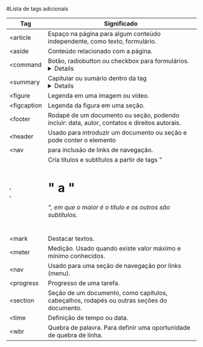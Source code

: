 
#Lista de tags adicionais

| Tag | Significado |
| ------ | ------ |
| <article |Espaço na página para algum conteúdo independente, como texto, formulário.|
| <aside | Conteúdo relacionado com a página. |
| <command| Botão, radiobutton ou checkbox para formulários.<details>Detalhamento de uma parte da página. |
| <summary| Capitular ou sumário dentro da tag <details>. |
| <figure | Legenda em uma imagem ou vídeo. |
| <figcaption | Legenda da figura em uma seção. |
| <footer | Rodapé de um documento ou seção, podendo incluir: data, autor, contatos e direitos autorais. |
| <header |Usado para introduzir um documento ou seção e pode conter o elemento |
| <nav | para inclusão de links de navegação. |
| '<hgroup>' | Cria títulos e subtítulos a partir de tags "<h1>" a "<h6>", em que o maior é o título e os outros são subtítulos. |
| <mark | Destacar textos. |
| <meter | Medição. Usado quando existe valor máximo e mínimo conhecidos. |
| <nav | Usado para uma seção de navegação por links (menu). |
| <progress | Progresso de uma tarefa. |
| <section | Seção de um documento, como capítulos, cabeçalhos, rodapés ou outras seções do documento. |
| <time | Definição de tempo ou data. |
| <wbr | Quebra de palavra. Para definir uma oportunidade de quebra de linha. |
